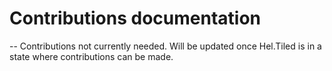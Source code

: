 ﻿# Contributions documentation
--
Contributions not currently needed. Will be updated once Hel.Tiled is in a state where contributions can be made.
